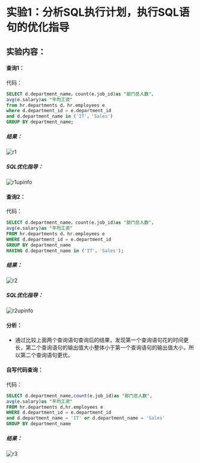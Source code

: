 # 实验1：分析SQL执行计划，执行SQL语句的优化指导
## 实验内容：
#### 查询1：
代码：
```sql
SELECT d.department_name，count(e.job_id)as "部门总人数"，
avg(e.salary)as "平均工资"
from hr.departments d，hr.employees e
where d.department_id = e.department_id
and d.department_name in ('IT'，'Sales')
GROUP BY department_name;
```
##### 结果：
![r1](https://github.com/wxbox/Oracle/blob/master/test1/practice-1-1.png)
##### SQL优化指导：


![r1upinfo](https://github.com/wxbox/Oracle/blob/master/test1/practice-1-3.png)
#### 查询2：
代码：
```sql
SELECT d.department_name，count(e.job_id)as "部门总人数"，
avg(e.salary)as "平均工资"
FROM hr.departments d，hr.employees e
WHERE d.department_id = e.department_id
GROUP BY department_name
HAVING d.department_name in ('IT'，'Sales');
```
##### 结果：
![r2](https://github.com/wxbox/Oracle/blob/master/test1/practice-2-1.png)
##### SQL优化指导：


![r2upinfo](https://github.com/wxbox/Oracle/blob/master/test1/practice-2-3.png)
#### 分析：
* 通过比较上面两个查询语句查询后的结果，发现第一个查询语句花的时间更长，第二个查询语句的输出值大小整体小于第一个查询语句的输出值大小，所以第二个查询语句更优。

#### 自写代码查询：
代码：
```SQL
SELECT d.department_name,count(e.job_id)as "部门总人数",
avg(e.salary)as "平均工资"
FROM hr.departments d,hr.employees e
WHERE d.department_id = e.department_id
and d.department_name = 'IT' or d.department_name = 'Sales'
GROUP BY department_name
```
##### 结果：
![r3](https://github.com/wxbox/Oracle/blob/master/test1/practice-3-2.png)

